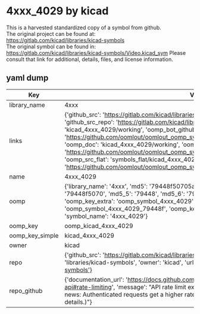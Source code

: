 # 4xxx_4029 by kicad  
This is a harvested standardized copy of a symbol from github.  
The original project can be found at:  
https://gitlab.com/kicad/libraries/kicad-symbols  
The original symbol can be found in:
https://gitlab.com/kicad/libraries/kicad-symbols/Video.kicad_sym
Please consult that link for additional, details, files, and license information.  
## yaml dump  
| Key | Value |  
| --- | --- |  
| library_name | 4xxx |  
| links | {'github_src': 'https://gitlab.com/kicad/libraries/kicad-symbols/Video.kicad_sym', 'github_src_repo': 'https://gitlab.com/kicad/libraries/kicad-symbols', 'oomp_bot': 'kicad_4xxx_4029/working', 'oomp_bot_github': 'https://github.com/oomlout/oomlout_oomp_symbol_bot/tree/main/kicad_4xxx_4029/working', 'oomp_doc': 'kicad_4xxx_4029/working', 'oomp_doc_github': 'https://github.com/oomlout/oomlout_oomp_symbol_doc/tree/main/kicad_4xxx_4029/working', 'oomp_src_flat': 'symbols_flat/kicad_4xxx_4029/working', 'oomp_src_flat_github': 'https://github.com/oomlout/oomlout_oomp_symbol_src/tree/main/kicad_4xxx_4029/working'} |  
| name | 4xxx_4029 |  
| oomp | {'library_name': '4xxx', 'md5': '79448f50705af5292aced637b9c45943', 'md5_10': '79448f5070', 'md5_5': '79448', 'md5_6': '79448f', 'oomp_key': 'oomp_4xxx_4029', 'oomp_key_extra': 'oomp_symbol_4xxx_4029', 'oomp_key_full': 'oomp_symbol_4xxx_4029_79448f', 'oomp_key_simple': '4xxx_4029', 'owner_name': 'kicad', 'symbol_name': '4xxx_4029'} |  
| oomp_key | oomp_kicad_4xxx_4029 |  
| oomp_key_simple | kicad_4xxx_4029 |  
| owner | kicad |  
| repo | {'github_src': 'https://gitlab.com/kicad/libraries/kicad-symbols/Video.kicad_sym', 'name': 'libraries/kicad-symbols', 'owner': 'kicad', 'url': 'https://gitlab.com/kicad/libraries/kicad-symbols'} |  
| repo_github | {'documentation_url': 'https://docs.github.com/rest/overview/resources-in-the-rest-api#rate-limiting', 'message': "API rate limit exceeded for 84.66.173.59. (But here's the good news: Authenticated requests get a higher rate limit. Check out the documentation for more details.)"} |  

